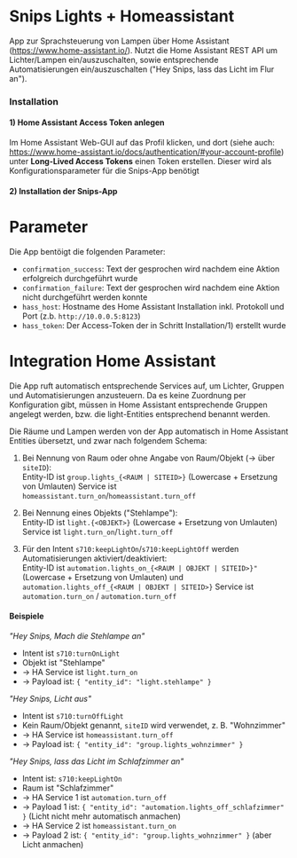 # Snips Lights + Homeassistant

App zur Sprachsteuerung von Lampen über Home Assistant (https://www.home-assistant.io/). Nutzt die Home Assistant REST API um Lichter/Lampen ein/auszuschalten, sowie entsprechende Automatisierungen ein/auszuschalten ("Hey Snips, lass das Licht im Flur an"). 

### Installation

#### 1) Home Assistant Access Token anlegen

Im Home Assistant Web-GUI auf das Profil klicken, und dort (siehe auch: https://www.home-assistant.io/docs/authentication/#your-account-profile) unter **Long-Lived Access Tokens** einen Token erstellen. Dieser wird als Konfigurationsparameter für die Snips-App benötigt

#### 2) Installation der Snips-App

# Parameter

Die App bentöigt die folgenden Parameter:

- `confirmation_success`: Text der gesprochen wird nachdem eine Aktion erfolgreich durchgeführt wurde
- `confirmation_failure`: Text der gesprochen wird nachdem eine Aktion nicht durchgeführt werden konnte
- `hass_host`: Hostname des Home Assistant Installation inkl. Protokoll und Port (z.b. `http://10.0.0.5:8123`)
- `hass_token`: Der Access-Token der in Schritt Installation/1) erstellt wurde

# Integration Home Assistant

Die App ruft automatisch entsprechende Services auf, um Lichter, Gruppen und Automatisierungen anzusteuern. Da es keine Zuordnung per Konfiguration gibt, müssen in Home Assistant entsprechende Gruppen angelegt werden, bzw. die light-Entities entsprechend benannt werden.

Die Räume und Lampen werden von der App automatisch in Home Assistant Entities übersetzt, und zwar nach folgendem Schema:

1) Bei Nennung von Raum oder ohne Angabe von Raum/Objekt (-> über `siteID`):    
   Entity-ID ist `group.lights_{<RAUM | SITEID>}` (Lowercase + Ersetzung von Umlauten)
   Service ist `homeassistant.turn_on`/`homeassistant.turn_off`

2) Bei Nennung eines Objekts ("Stehlampe"):    
   Entity-ID ist `light.{<OBJEKT>}` (Lowercase + Ersetzung von Umlauten)
   Service ist `light.turn_on`/`light.turn_off`
   
3) Für den Intent `s710:keepLightOn`/`s710:keepLightOff` werden Automatisierungen aktiviert/deaktiviert:    
   Entity-ID ist `automation.lights_on_{<RAUM | OBJEKT | SITEID>}"` (Lowercase + Ersetzung von Umlauten)
   und
   `automation.lights_off_{<RAUM | OBJEKT | SITEID>}`
   Service ist `automation.turn_on` / `automation.turn_off`
   
#### Beispiele

*"Hey Snips, Mach die Stehlampe an"*    
- Intent ist `s710:turnOnLight`
- Objekt ist "Stehlampe"
- -> HA Service ist `light.turn_on`
- -> Payload ist: `{ "entity_id": "light.stehlampe" }` 

*"Hey Snips, Licht aus"*    
- Intent ist `s710:turnOffLight`
- Kein Raum/Objekt genannt, `siteID` wird verwendet, z. B. "Wohnzimmer"
- -> HA Service ist `homeassistant.turn_off`
- -> Payload ist: `{ "entity_id": "group.lights_wohnzimmer" }`

*"Hey Snips, lass das Licht im Schlafzimmer an"*    
- Intent ist: `s710:keepLightOn`
- Raum ist "Schlafzimmer"
- -> HA Service 1 ist `automation.turn_off`
- -> Payload 1 ist: `{ "entity_id": "automation.lights_off_schlafzimmer" }` (Licht nicht mehr automatisch anmachen)
- -> HA Service 2 ist `homeassistant.turn_on`
- -> Payload 2 ist: `{ "entity_id": "group.lights_wohnzimmer" }` (aber Licht anmachen)
